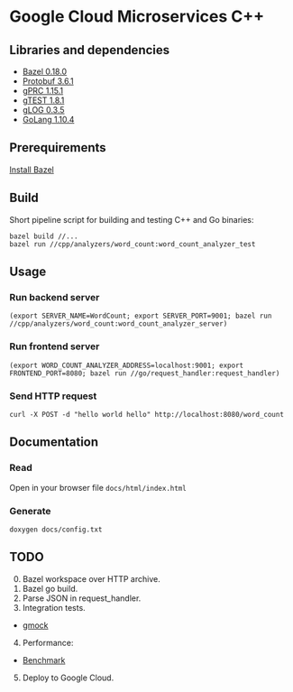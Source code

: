 # Google Cloud Microservices C++

## Libraries and dependencies
* [Bazel 0.18.0](https://github.com/bazelbuild/bazel/releases/tag/0.18.0)
* [Protobuf 3.6.1](https://github.com/protocolbuffers/protobuf/releases/tag/v3.6.1)
* [gPRC 1.15.1](https://github.com/grpc/grpc/releases/tag/v1.15.1)
* [gTEST 1.8.1](https://github.com/google/googletest/releases/tag/release-1.8.1)
* [gLOG 0.3.5](https://github.com/google/glog/releases/tag/v0.3.5)
* [GoLang 1.10.4](https://github.com/golang/go/releases/tag/go1.10.4)

## Prerequirements

[Install Bazel](https://docs.bazel.build/versions/master/install.html)

## Build

Short pipeline script for building and testing C++ and Go binaries:
```
bazel build //...
bazel run //cpp/analyzers/word_count:word_count_analyzer_test
```

## Usage

### Run backend server
```
(export SERVER_NAME=WordCount; export SERVER_PORT=9001; bazel run //cpp/analyzers/word_count:word_count_analyzer_server)
```

### Run frontend server
```
(export WORD_COUNT_ANALYZER_ADDRESS=localhost:9001; export FRONTEND_PORT=8080; bazel run //go/request_handler:request_handler)
```

### Send HTTP request
```
curl -X POST -d "hello world hello" http://localhost:8080/word_count
```

## Documentation

### Read

Open in your browser file `docs/html/index.html`

### Generate
```
doxygen docs/config.txt
```

## TODO
0. Bazel workspace over HTTP archive.
1. Bazel go build.
2. Parse JSON in request_handler.
3. Integration tests.
 - [gmock](https://github.com/google/googlemock/tree/master/googlemock)
4. Performance:
 - [Benchmark](https://github.com/google/benchmark)
5. Deploy to Google Cloud.
